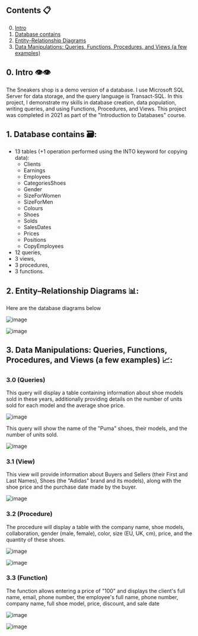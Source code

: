 ## Contents 📋

0. [Intro](#intro)
1. [Database contains](#cont)
2. [Entity–Relationship Diagrams](#erd)
3. [Data Manipulations: Queries, Functions, Procedures, and Views (a few examples)](#manipulation)

<a name="intro"></a>
## 0. Intro 👁️👁️
The Sneakers shop is a demo version of a database. I use Microsoft SQL Server for data storage, and the query language is Transact-SQL. In this project, I demonstrate my skills in database creation, data population, writing queries, and using Functions, Procedures, and Views. This project was completed in 2021 as part of the "Introduction to Databases" course.

<a name="cont"></a>
## 1. Database contains 🗃️: 
- 13 tables (+1 operation performed using the INTO keyword for copying data):
  - Clients
  - Earnings
  - Employees
  - CategoriesShoes
  - Gender
  - SizeForWomen
  - SizeForMen
  - Colours
  - Shoes
  - Solds
  - SalesDates
  - Prices
  - Positions
  - CopyEmployees
- 12 queries,
- 3 views,
- 3 procedures,
- 3 functions.

<a name="erd"></a>
## 2. Entity–Relationship Diagrams 📊:
Here are the database diagrams below

![image](https://github.com/user-attachments/assets/b4309326-60b6-47ab-959d-a7a2b9843a49)

![image](https://github.com/user-attachments/assets/c1b85903-febe-4fdb-af21-5b0515f87901)

<a name="manipulation"></a>
## 3. Data Manipulations: Queries, Functions, Procedures, and Views (a few examples) 📈:

  ### 3.0 (Queries)
This query will display a table containing information about shoe models sold in these years, additionally providing details on the number of units sold for each model and the average shoe price.

![image](https://github.com/user-attachments/assets/0babed45-3b7d-44e9-ac43-933bd829e65e)

This query will show the name of the "Puma" shoes, their models, and the number of units sold.

![image](https://github.com/user-attachments/assets/8547abcd-210f-4bd3-ae3a-7b998467fe8a)

### 3.1 (View)

This view will provide information about Buyers and Sellers (their First and Last Names),
Shoes (the "Adidas" brand and its models),
along with the shoe price and the purchase date made by the buyer.

![image](https://github.com/user-attachments/assets/69b33422-d59a-49ca-a310-2d8089ec1591)

### 3.2 (Procedure)

The procedure will display a table with the company name, shoe models, collaboration,
gender (male, female), color, size (EU, UK, cm), price, and the quantity of these shoes.

![image](https://github.com/user-attachments/assets/6da09c3a-79f9-485f-9de3-6e2ea6f7be4d)

![image](https://github.com/user-attachments/assets/e3eb2a69-c4d6-432c-88a5-5cc452247a14)

### 3.3 (Function)

The function allows entering a price of "100" and displays the client's full name, email, phone number, the employee's full name, phone number, company name, full shoe model, price, discount, and sale date

![image](https://github.com/user-attachments/assets/b6b525a2-c5c2-4860-a89e-3c8d3b91ea33)

![image](https://github.com/user-attachments/assets/82e477f4-4dc7-4eef-9f83-0900a66e78e9)








